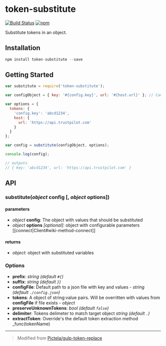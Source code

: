 # token-substitute

[![Build Status](https://travis-ci.org/trustpilot/node-token-substitute.svg?branch=master)](https://travis-ci.org/trustpilot/node-token-substitute) [![npm](https://img.shields.io/npm/v/token-substitute.svg)](https://www.npmjs.com/package/token-substitute)

Substitute tokens in an object.

## Installation

``` javascript
npm install token-substitute --save
```

## Getting Started

``` javascript
var substitute = require('token-substitute');

var configObject = { key: '#{config.key}', url: '#{host.url}' }; // Can also just be a string value

var options = {
  tokens: {
    'config.key': 'abcd1234',
    host: {
      url: 'https://api.trustpilot.com'
    }
  }
};

var config = substitute(configObject, options);

console.log(config);

// outputs
// { key: 'abcd1234', url: 'https://api.trustpilot.com' }
```

## API

<a name="function-substitute"></a>
### substitute(_object_ config [, _object_ options])

#### parameters

 - _object_ **config**: The object with values that should be substituted
 - _object_ **options** _[optional]_: object with configurable parameters
 [[connect|Client#wiki-method-connect]]

#### returns

 - _object_: object with substituted variables

### Options
 - **prefix**: _string (default `#{`)_
 - **suffix**: _string (default `}`)_
 - **configFile**: Default path to a json file with key and values - _string (default `./config.json`)_
 - **tokens**: A object of string:value pairs. Will be overritten with values from **configFile** if file exists - _object_
 - **preserveUnknownTokens**: _bool (default `false`)_
 - **delimiter**: Tokens delimeter to match target object _string (default `.`)_
 - **extractToken**: Override's the default token extraction method _func(tokenName)

___
> Modified from [Pictela/gulp-token-replace](https://github.com/Pictela/gulp-token-replace)
